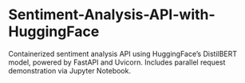 # Sentiment-Analysis-API-with-HuggingFace
Containerized sentiment analysis API using HuggingFace’s DistilBERT model, powered by FastAPI and Uvicorn. Includes parallel request demonstration via Jupyter Notebook.
